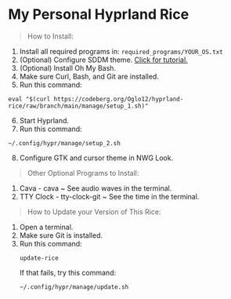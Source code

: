 # My Personal Hyprland Rice
> How to Install:
  1. Install all required programs in: `required_programs/YOUR_OS.txt`
  2. (Optional) Configure SDDM theme. [Click for tutorial.](https://linuxconfig.org/how-to-customize-the-sddm-display-manager-on-linux)
  3. (Optional) Install Oh My Bash.
  4. Make sure Curl, Bash, and Git are installed.
  5. Run this command: 
  ```
  eval "$(curl https://codeberg.org/Oglo12/hyprland-rice/raw/branch/main/manage/setup_1.sh)"
  ```
  6. Start Hyprland.
  7. Run this command:
  ```
  ~/.config/hypr/manage/setup_2.sh
  ```
  8. Configure GTK and cursor theme in NWG Look.

> Other Optional Programs to Install:
  1. Cava - cava ~ See audio waves in the terminal.
  2. TTY Clock - tty-clock-git ~ See the time in the terminal.

> How to Update your Version of This Rice:
  1. Open a terminal.
  2. Make sure Git is installed.
  3. Run this command:
     ```
     update-rice
     ```
     If that fails, try this command:
     ```
     ~/.config/hypr/manage/update.sh
     ```